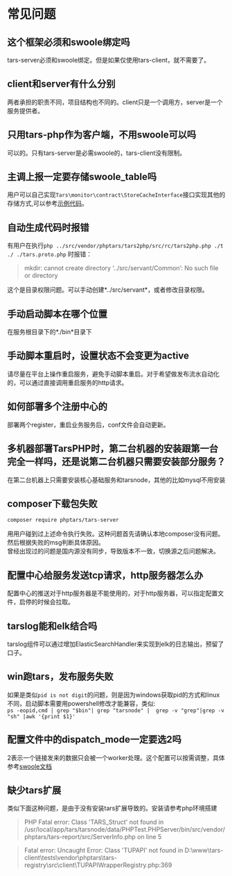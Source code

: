 # 常见问题

## 这个框架必须和swoole绑定吗
tars-server必须和swoole绑定。但是如果仅使用tars-client，就不需要了。

## client和server有什么分别
两者承担的职责不同，项目结构也不同的。client只是一个调用方，server是一个服务提供者。

## 只用tars-php作为客户端，不用swoole可以吗
可以的。只有tars-server是必需swoole的，tars-client没有限制。

## 主调上报一定要存储swoole_table吗
用户可以自己实现`Tars\monitor\contract\StoreCacheInterface`接口实现其他的存储方式,可以参考[示例代码](!https://github.com/TarsPHP/TarsPHP/tree/master/examples/tars-http-server)。

## 自动生成代码时报错
有用户在执行`php ../src/vendor/phptars/tars2php/src/rc/tars2php.php ./t ./ ./tars.proto.php` 时报错：
>mkdir: cannot create directory ‘../src/servant/Common’: No such file or directory
  
这个是目录权限问题。可以手动创建*../src/servant*，或者修改目录权限。

## 手动启动脚本在哪个位置
在服务根目录下的*./bin*目录下

## 手动脚本重启时，设置状态不会变更为active
请尽量在平台上操作重启服务，避免手动脚本重启。对于希望做发布流水自动化的，可以通过直接调用重启服务的http请求。

## 如何部署多个注册中心的
部署两个register，重启业务服务后，conf文件会自动更新。

## 多机器部署TarsPHP时，第二台机器的安装跟第一台完全一样吗，还是说第二台机器只需要安装部分服务？
在第二台机器上只需要安装核心基础服务和tarsnode，其他的比如mysql不用安装

## composer下载包失败
```
composer require phptars/tars-server
```
用用户碰到过上述命令执行失败。这种问题首先请确认本地composer没有问题。然后根据失败的msg判断具体原因。  
曾经出现过的问题是国内源没有同步，导致版本不一致，切换源之后问题解决。

## 配置中心给服务发送tcp请求，http服务器怎么办
配置中心的推送对于http服务器是不能使用的，对于http服务器，可以指定配置文件，启停的时候会拉取。

## tarslog能和elk结合吗
tarslog组件可以通过增加ElasticSearchHandler来实现到elk的日志输出，预留了口子。

## win跑tars，发布服务失败
如果是类似`pid is not digit`的问题，则是因为windows获取pid的方式和linux不同，启动脚本需要用powershell修改才能兼容，类似:    
`ps -eopid,cmd | grep "$bin"| grep "tarsnode" |  grep -v "grep"|grep -v "sh" |awk '{print $1}'`

## 配置文件中的dispatch_mode一定要选2吗
2表示一个链接发来的数据只会被一个worker处理。这个配置可以按需调整，具体参考[swoole文档](!https://wiki.swoole.com/wiki/page/277.html)

## 缺少tars扩展
类似下面这种问题，是由于没有安装tars扩展导致的。安装请参考php环境搭建
>PHP Fatal error:  Class 'TARS_Struct' not found in /usr/local/app/tars/tarsnode/data/PHPTest.PHPServer/bin/src/vendor/phptars/tars-report/src/ServerInfo.php on line 5

>Fatal error: Uncaught Error: Class 'TUPAPI' not found in D:\www\tars-client\tests\vendor\phptars\tars-registry\src\client\TUPAPIWrapperRegistry.php:369

